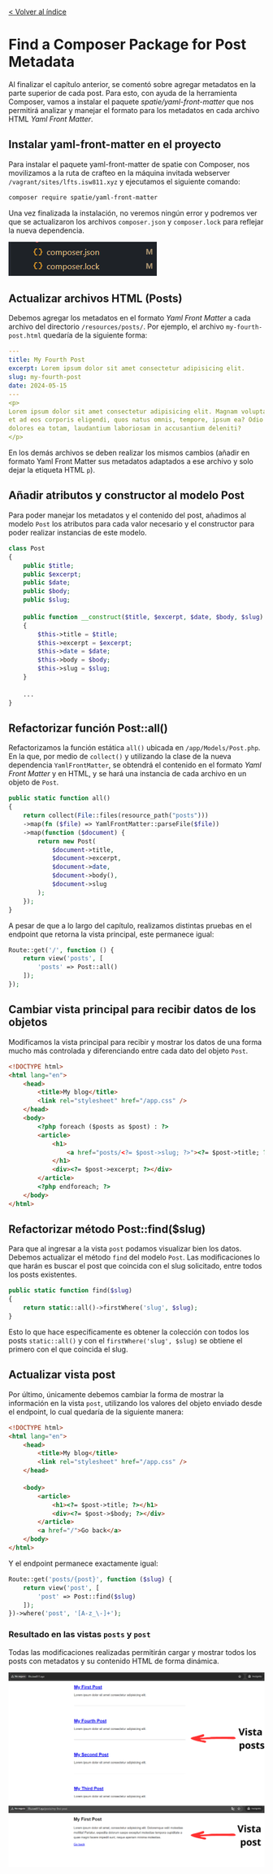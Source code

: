[< Volver al índice](/docs/readme.md)

# Find a Composer Package for Post Metadata

Al finalizar el capítulo anterior, se comentó sobre agregar metadatos en la parte superior de cada post. Para esto, con ayuda de la herramienta Composer, vamos a instalar el paquete _spatie/yaml-front-matter_ que nos permitirá analizar y manejar el formato para los metadatos en cada archivo HTML _Yaml Front Matter_.

## Instalar yaml-front-matter en el proyecto

Para instalar el paquete yaml-front-matter de spatie con Composer, nos movilizamos a la ruta de crafteo en la máquina invitada webserver `/vagrant/sites/lfts.isw811.xyz` y ejecutamos el siguiente comando:

```bash
composer require spatie/yaml-front-matter
```

Una vez finalizada la instalación, no veremos ningún error y podremos ver que se actualizaron los archivos `composer.json` y `composer.lock` para reflejar la nueva dependencia.

![Cambios en los archivos de Composer al instalar](images/instalacion-de-composer-v8.png)

## Actualizar archivos HTML (Posts)

Debemos agregar los metadatos en el formato _Yaml Front Matter_ a cada archivo del directorio `/resources/posts/`. Por ejemplo, el archivo `my-fourth-post.html` quedaría de la siguiente forma:

```yaml
---
title: My Fourth Post
excerpt: Lorem ipsum dolor sit amet consectetur adipisicing elit.
slug: my-fourth-post
date: 2024-05-15
---
<p>
Lorem ipsum dolor sit amet consectetur adipisicing elit. Magnam voluptatem
et ad eos corporis eligendi, quos natus omnis, tempore, ipsum ea? Odio
dolores ea totam, laudantium laboriosam in accusantium deleniti?
</p>
```

En los demás archivos se deben realizar los mismos cambios (añadir en formato Yaml Front Matter sus metadatos adaptados a ese archivo y solo dejar la etiqueta HTML `p`).

## Añadir atributos y constructor al modelo Post

Para poder manejar los metadatos y el contenido del post, añadimos al modelo `Post` los atributos para cada valor necesario y el constructor para poder realizar instancias de este modelo.

```php
class Post
{
    public $title;
    public $excerpt;
    public $date;
    public $body;
    public $slug;

    public function __construct($title, $excerpt, $date, $body, $slug)
    {
        $this->title = $title;
        $this->excerpt = $excerpt;
        $this->date = $date;
        $this->body = $body;
        $this->slug = $slug;
    }

    ...
}
```

## Refactorizar función Post::all()

Refactorizamos la función estática `all()` ubicada en `/app/Models/Post.php`. En la que, por medio de `collect()` y utilizando la clase de la nueva dependencia `YamlFrontMatter`, se obtendrá el contenido en el formato _Yaml Front Matter_ y en HTML, y se hará una instancia de cada archivo en un objeto de `Post`.

```php
public static function all()
{
    return collect(File::files(resource_path("posts")))
    ->map(fn ($file) => YamlFrontMatter::parseFile($file))
    ->map(function ($document) {
        return new Post(
            $document->title,
            $document->excerpt,
            $document->date,
            $document->body(),
            $document->slug
        );
    });
}
```

A pesar de que a lo largo del capítulo, realizamos distintas pruebas en el endpoint que retorna la vista principal, este permanece igual:

```php
Route::get('/', function () {
    return view('posts', [
        'posts' => Post::all()
    ]);
});
```

## Cambiar vista principal para recibir datos de los objetos

Modificamos la vista principal para recibir y mostrar los datos de una forma mucho más controlada y diferenciando entre cada dato del objeto `Post`.

```html
<!DOCTYPE html>
<html lang="en">
    <head>
        <title>My blog</title>
        <link rel="stylesheet" href="/app.css" />
    </head>
    <body>
        <?php foreach ($posts as $post) : ?>
        <article>
            <h1>
                <a href="posts/<?= $post->slug; ?>"><?= $post->title; ?></a>
            </h1>
            <div><?= $post->excerpt; ?></div>
        </article>
        <?php endforeach; ?>
    </body>
</html>
```

## Refactorizar método Post::find($slug)

Para que al ingresar a la vista `post` podamos visualizar bien los datos. Debemos actualizar el método `find` del modelo `Post`. Las modificaciones lo que harán es buscar el post que coincida con el slug solicitado, entre todos los posts existentes.

```php
public static function find($slug)
{
    return static::all()->firstWhere('slug', $slug);
}
```

Esto lo que hace específicamente es obtener la colección con todos los posts `static::all()` y con el `firstWhere('slug', $slug)` se obtiene el primero con el que coincida el slug.

## Actualizar vista post

Por último, únicamente debemos cambiar la forma de mostrar  la información en la vista `post`, utilizando los valores del objeto enviado desde el endpoint, lo cual quedaría de la siguiente manera:

```html
<!DOCTYPE html>
<html lang="en">
    <head>
        <title>My blog</title>
        <link rel="stylesheet" href="/app.css" />
    </head>

    <body>
        <article>
            <h1><?= $post->title; ?></h1>
            <div><?= $post->$body; ?></div>
        </article>
        <a href="/">Go back</a>
    </body>
</html>
```

Y el endpoint permanece exactamente igual:

```php
Route::get('posts/{post}', function ($slug) {
    return view('post', [
        'post' => Post::find($slug)
    ]);
})->where('post', '[A-z_\-]+');
```

### Resultado en las vistas `posts` y `post`

Todas las modificaciones realizadas permitirán cargar y mostrar todos los posts con metadatos y su contenido HTML de forma dinámica.

![Resultados de las vistas en este capítulo](images/vistas-cambios-formato-yaml-v8.png)
